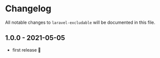# Changelog

All notable changes to `laravel-excludable` will be documented in this file.

## 1.0.0 - 2021-05-05

- first release 🚀
